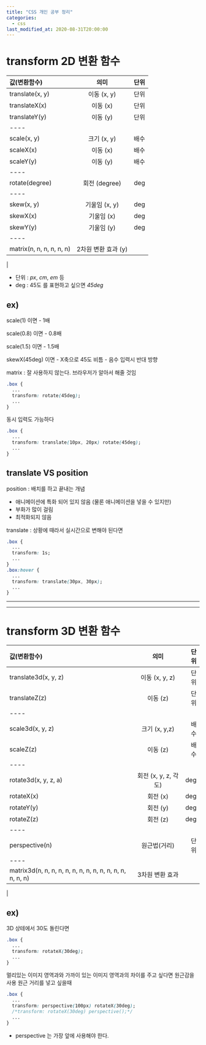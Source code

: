 ```yaml
---
title: "CSS 개인 공부 정리"
categories: 
  - css
last_modified_at: 2020-08-31T20:00:00
---
```


# transform 2D 변환 함수

| 값(변환함수) | 의미 | 단위 |
|:---|:---:|---:|
| translate(x, y) | 이동 (x, y) | 단위 |
| translateX(x) | 이동 (x) | 단위 |
| translateY(y) | 이동 (y) | 단위 |
|----
| scale(x, y) | 크기 (x, y) | 배수 |
| scaleX(x) | 이동 (x) | 배수 |
| scaleY(y) | 이동 (y) | 배수 |
|----
| rotate(degree) | 회전 (degree) | deg |
|----
| skew(x, y) | 기울임 (x, y) | deg |
| skewX(x) | 기울임 (x) | deg |
| skewY(y) | 기울임 (y) | deg |
|----
| matrix(n, n, n, n, n, n) | 2차원 변환 효과 (y) |  |
|

* 단위 : *px*, *cm*, *em* 등
* deg : 45도 를 표현하고 싶으면 *45deg*

## ex)

scale(1) 이면 - 1배

scale(0.8) 이면 - 0.8배

scale(1.5) 이면 - 1.5배

skewX(45deg) 이면 - X축으로 45도 비틈 - 음수 입력시 반대 방향

matrix : 잘 사용하지 않는다. 브라우저가 알아서 해줄 것임

```css
.box {
  ...
  transform: rotate(45deg);
  ...
}
```

동시 입력도 가능하다

```css
.box {
  ...
  transform: translate(10px, 20px) rotate(45deg);
  ...
}
```


## translate VS position

position : 배치를 하고 끝내는 개념
- 애니메이션에 특화 되어 있지 않음 (물론 애니메이션을 넣을 수 있지만)
- 부화가 많이 걸림
- 최적화되지 않음

translate : 상황에 때라서 실시간으로 변해야 된다면


```css
.box {
  ...
  transform: 1s;
  ...
}
.box:hover {
  ...
  transform: translate(30px, 30px);
  ...
}
```

---
---
# transform 3D 변환 함수

| 값(변환함수) | 의미 | 단위 |
|:---|:---:|---:|
| translate3d(x, y, z) | 이동 (x, y, z) | 단위 |
| translateZ(z) | 이동 (z) | 단위 |
|----
| scale3d(x, y, z) | 크기 (x, y,z) | 배수 |
| scaleZ(z) | 이동 (z) | 배수 |
|----
| rotate3d(x, y, z, a) | 회전 (x, y, z, 각도) | deg |
| rotateX(x) | 회전 (x) | deg |
| rotateY(y) | 회전 (y) | deg |
| rotateZ(z) | 회전 (z) | deg |
|----
| perspective(n) | 원근법(거리) | 단위 |
|----
| matrix3d(n, n, n, n, n, n, n, n, n, n, n, n, n, n, n, n) | 3차원 변환 효과 |  |
|

## ex)

3D 상테에서 30도 돌린다면
```css
.box {
  ...
  transform: rotateX(30deg);
  ...
}
```

멀리있는 이미지 영역과와 가까이 있는 이미지 영역과의 차이를 주고 싶다면 원근감을 사용
원근 거리를 넣고 싶을때
```css
.box {
  ...
  transform: perspective(100px) rotateX(30deg);
  /*transform: rotateX(30deg) perspective();*/
  ...
}
```

* perspective 는 가장 앞에 사용해야 한다.


